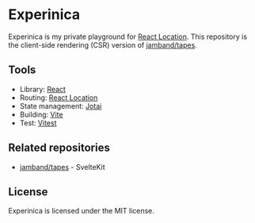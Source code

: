 # Experinica

Experinica is my private playground for [React Location](https://react-location.tanstack.com/). This repository is the client-side rendering (CSR) version of [jamband/tapes](https://github.com/jamband/tapes).

## Tools

- Library: [React](https://reactjs.org/)
- Routing: [React Location](https://react-location.tanstack.com/)
- State management: [Jotai](https://jotai.org/)
- Building: [Vite](https://vitejs.dev/)
- Test: [Vitest](https://vitest.dev/)

## Related repositories

- [jamband/tapes](https://github.com/jamband/tapes) - SvelteKit

## License

Experinica is licensed under the MIT license.
